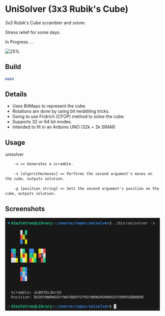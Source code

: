 # UniSolver (3x3 Rubik's Cube)

3x3 Rubik's Cube scrambler and solver.

Stress relief for some days.

In Progress ...

![25%](https://progress-bar.xyz/50)

## Build

```bash
make
```

## Details

* Uses BitMaps to represent the cube.
* Rotations are done by using bit twiddiling tricks.
* Going to use Fridrich (CFOP) method to solve the cube.
* Supports 32 or 64 bit modes.
* Intended to fit in an Arduino UNO (32k + 2k SRAM)

## Usage

unisolver

        -s => Generates a scramble.

        -s [algorithm/moves] => Performs the second argument's moves on the cube, outputs solution.

        -p [position string] => Sets the second argument's position on the cube, outputs solution.

## Screenshots

![Screenshot](./images/scramble.png)
